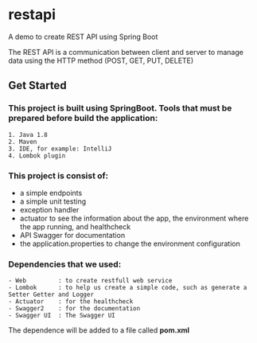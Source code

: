 # restapi
A demo to create REST API using Spring Boot

The REST API is a communication between client and server to manage data using the HTTP method (POST, GET, PUT, DELETE)

## Get Started 

### This project is built using SpringBoot. Tools that must be prepared before build the application:
```
1. Java 1.8
2. Maven
3. IDE, for example: IntelliJ
4. Lombok plugin
```

### This project is consist of:
- a simple endpoints
- a simple unit testing
- exception handler
- actuator to see the information about the app, the environment where the app running, and healthcheck
- API Swagger for documentation
- the application.properties to change the environment configuration

### Dependencies that we used:
```
- Web         : to create restfull web service
- Lombok      : to help us create a simple code, such as generate a Setter Getter and Logger
- Actuator    : for the healthcheck
- Swagger2    : for the documentation 
- Swagger UI  : The Swagger UI
```
The dependence will be added to a file called **pom.xml**
